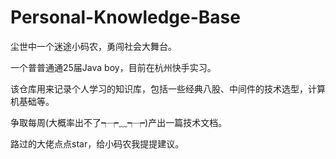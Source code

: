 # Personal-Knowledge-Base

尘世中一个迷途小码农，勇闯社会大舞台。

一个普普通通25届Java boy，目前在杭州快手实习。

该仓库用来记录个人学习的知识库，包括一些经典八股、中间件的技术选型，计算机基础等。

争取每周(大概率出不了┭┮﹏┭┮)产出一篇技术文档。

路过的大佬点点star，给小码农我提提建议。